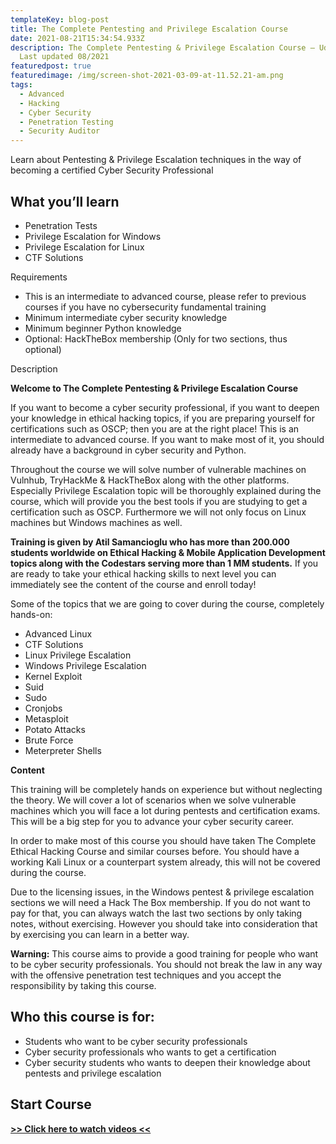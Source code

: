 ```yaml
---
templateKey: blog-post
title: The Complete Pentesting and Privilege Escalation Course
date: 2021-08-21T15:34:54.933Z
description: The Complete Pentesting & Privilege Escalation Course — Udemy —
  Last updated 08/2021
featuredpost: true
featuredimage: /img/screen-shot-2021-03-09-at-11.52.21-am.png
tags:
  - Advanced
  - Hacking
  - Cyber Security
  - Penetration Testing
  - Security Auditor
---
```

Learn about Pentesting & Privilege Escalation techniques in the way of becoming a certified Cyber Security Professional

## What you’ll learn

* Penetration Tests
* Privilege Escalation for Windows
* Privilege Escalation for Linux
* CTF Solutions

Requirements

* This is an intermediate to advanced course, please refer to previous courses if you have no cybersecurity fundamental training
* Minimum intermediate cyber security knowledge
* Minimum beginner Python knowledge
* Optional: HackTheBox membership (Only for two sections, thus optional)

Description

**Welcome to The Complete Pentesting & Privilege Escalation Course**

If you want to become a cyber security professional, if you want to deepen your knowledge in ethical hacking topics, if you are preparing yourself for certifications such as OSCP; then you are at the right place! This is an intermediate to advanced course. If you want to make most of it, you should already have a background in cyber security and Python.

Throughout the course we will solve number of vulnerable machines on Vulnhub, TryHackMe & HackTheBox along with the other platforms. Especially Privilege Escalation topic will be thoroughly explained during the course, which will provide you the best tools if you are studying to get a certification such as OSCP. Furthermore we will not only focus on Linux machines but Windows machines as well.

**Training is given by Atil Samancioglu who has more than 200.000 students worldwide on Ethical Hacking & Mobile Application Development topics along with the Codestars serving more than 1 MM students.** If you are ready to take your ethical hacking skills to next level you can immediately see the content of the course and enroll today!

Some of the topics that we are going to cover during the course, completely hands-on:

* Advanced Linux
* CTF Solutions
* Linux Privilege Escalation
* Windows Privilege Escalation
* Kernel Exploit
* Suid
* Sudo
* Cronjobs
* Metasploit
* Potato Attacks
* Brute Force
* Meterpreter Shells

**Content**

This training will be completely hands on experience but without neglecting the theory. We will cover a lot of scenarios when we solve vulnerable machines which you will face a lot during pentests and certification exams. This will be a big step for you to advance your cyber security career.

In order to make most of this course you should have taken The Complete Ethical Hacking Course and similar courses before. You should have a working Kali Linux or a counterpart system already, this will not be covered during the course.

Due to the licensing issues, in the Windows pentest & privilege escalation sections we will need a Hack The Box membership. If you do not want to pay for that, you can always watch the last two sections by only taking notes, without exercising. However you should take into consideration that by exercising you can learn in a better way.

**Warning:** This course aims to provide a good training for people who want to be cyber security professionals. You should not break the law in any way with the offensive penetration test techniques and you accept the responsibility by taking this course.

## Who this course is for:

* Students who want to be cyber security professionals
* Cyber security professionals who wants to get a certification
* Cyber security students who wants to deepen their knowledge about pentests and privilege escalation

## **Start Course**

**[\>> Click here to watch videos <<](https://www.fembed.com/p/-87pgbp1n-qmz7-)**